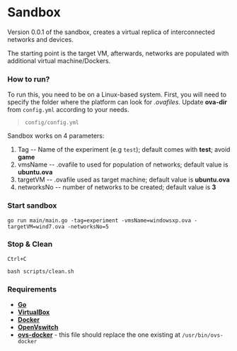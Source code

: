# Sandbox

Version 0.0.1 of the sandbox, creates a virtual replica of interconnected networks and devices.

The starting point is the target VM, afterwards, networks are populated with additional virtual machine/Dockers.

### How to run?

To run this, you need to be on a Linux-based system. First, you will need to specify the folder where the platform can look
for *.ovafiles*. Update **ova-dir** from `config.yml` according to your needs.

> `config/config.yml`

Sandbox works on 4 parameters:

1. Tag -- Name of the experiment (e.g `test`); default comes with **test**; avoid **game**
2. vmsName -- .ovafile to used for population of networks; default value is **ubuntu.ova**
3. targetVM -- .ovafile used as target machine; default value is **ubuntu.ova**
4. networksNo -- number of networks to be created; default value is **3**

### Start sandbox

`go run main/main.go -tag=experiment -vmsName=windowsxp.ova -targetVM=wind7.ova -networksNo=5`

### Stop & Clean

`Ctrl+C`

`bash scripts/clean.sh`

### Requirements

- [**Go**](https://golang.org/doc/install)
- [**VirtualBox**](https://www.virtualbox.org/wiki/Linux_Downloads)
- [**Docker**](https://docs.docker.com/engine/install/ubuntu/)
- [**OpenVswitch**](https://www.openvswitch.org)
- [**ovs-docker**](https://github.com/aau-network-security/openvswitch/blob/master/scripts/ovs-docker) - this file
  should replace the one existing at
  `/usr/bin/ovs-docker`